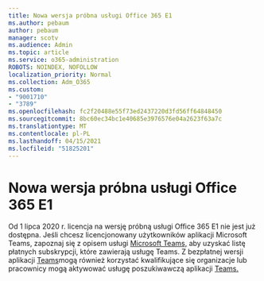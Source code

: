 ```yaml
---
title: Nowa wersja próbna usługi Office 365 E1
ms.author: pebaum
author: pebaum
manager: scotv
ms.audience: Admin
ms.topic: article
ms.service: o365-administration
ROBOTS: NOINDEX, NOFOLLOW
localization_priority: Normal
ms.collection: Adm_O365
ms.custom:
- "9001710"
- "3789"
ms.openlocfilehash: fc2f20488e55f73ed2437220d3fd56ff64848450
ms.sourcegitcommit: 8bc60ec34bc1e40685e3976576e04a2623f63a7c
ms.translationtype: MT
ms.contentlocale: pl-PL
ms.lasthandoff: 04/15/2021
ms.locfileid: "51825201"
---
```

# <a name="new-office-365-e1-trial"></a>Nowa wersja próbna usługi Office 365 E1

Od 1 lipca 2020 r. licencja na wersję próbną usługi Office 365 E1 nie jest już dostępna. Jeśli chcesz licencjonowany użytkowników aplikacji Microsoft Teams, zapoznaj się z opisem usługi [Microsoft Teams,](https://docs.microsoft.com/office365/servicedescriptions/teams-service-description) aby uzyskać listę płatnych subskrypcji, które zawierają usługę Teams. Z bezpłatnej wersji aplikacji [Teams](https://support.office.com/article/Welcome-to-Microsoft-Teams-free-6d79a648-6913-4696-9237-ed13de64ae3c)mogą również korzystać kwalifikujące się organizacje lub pracownicy mogą aktywować usługę poszukiwawczą aplikacji [Teams.](https://docs.microsoft.com/MicrosoftTeams/teams-exploratory)
